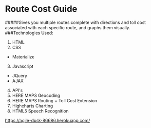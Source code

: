 # Route Cost Guide
#####Gives you multiple routes complete with directions and toll cost associated with each specific route, and graphs them visually.
###Technologies Used:
1. HTML
2. CSS
  * Materialize
3. Javascript
  * JQuery
  * AJAX
4. API's
  1. HERE MAPS Geocoding
  2. HERE MAPS Routing + Toll Cost Extension
  3. Highcharts Charting
  4. HTML5 Speech Recognition

https://agile-dusk-86686.herokuapp.com/
